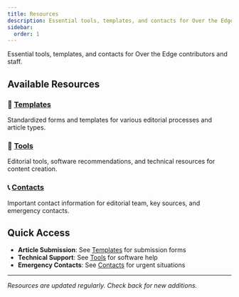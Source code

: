 ```yaml
---
title: Resources
description: Essential tools, templates, and contacts for Over the Edge contributors and staff
sidebar:
  order: 1
---
```


Essential tools, templates, and contacts for Over the Edge contributors and staff.

## Available Resources

### 📄 [Templates](./templates)
Standardized forms and templates for various editorial processes and article types.

### 🔧 [Tools](./tools)
Editorial tools, software recommendations, and technical resources for content creation.

### 📞 [Contacts](./contacts)
Important contact information for editorial team, key sources, and emergency contacts.

## Quick Access

- **Article Submission**: See [Templates](./templates) for submission forms
- **Technical Support**: See [Tools](./tools) for software help
- **Emergency Contacts**: See [Contacts](./contacts) for urgent situations

---

*Resources are updated regularly. Check back for new additions.*
